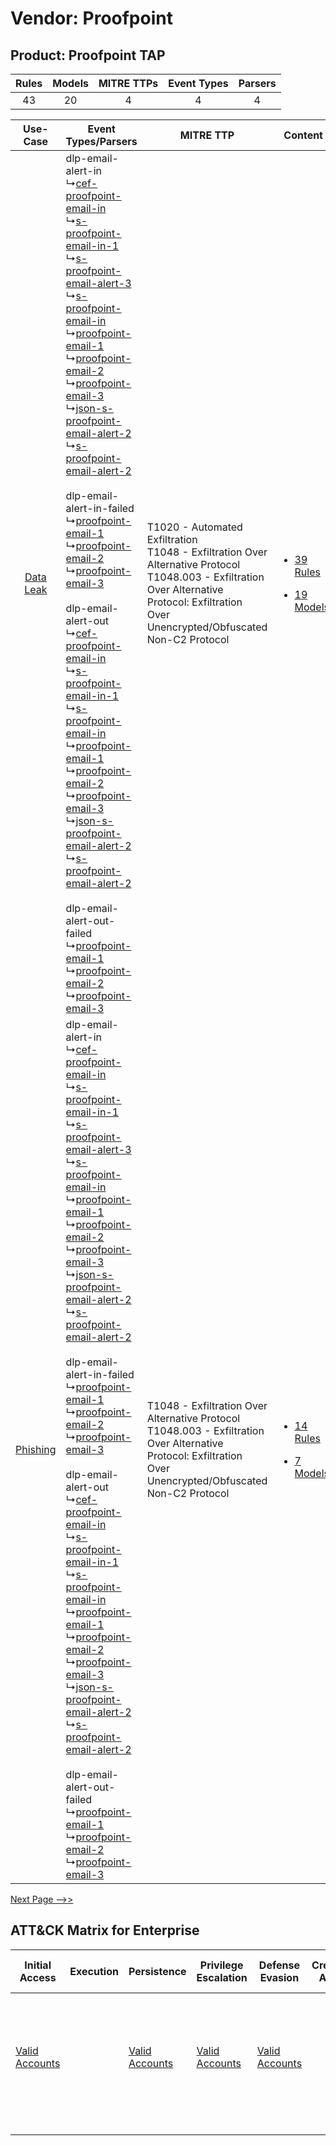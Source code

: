 Vendor: Proofpoint
==================
Product: Proofpoint TAP
-----------------------
| Rules | Models | MITRE TTPs | Event Types | Parsers |
|:-----:|:------:|:----------:|:-----------:|:-------:|
|  43   |   20   |     4      |      4      |    4    |

|    Use-Case    | Event Types/Parsers    | MITRE TTP    | Content    |
|:----:| ---- | ---- | ---- |
| [Data Leak](../../../UseCases/uc_data_leak.md) |  dlp-email-alert-in<br> ↳[cef-proofpoint-email-in](Ps/pC_cefproofpointemailin.md)<br> ↳[s-proofpoint-email-in-1](Ps/pC_sproofpointemailin1.md)<br> ↳[s-proofpoint-email-alert-3](Ps/pC_sproofpointemailalert3.md)<br> ↳[s-proofpoint-email-in](Ps/pC_sproofpointemailin.md)<br> ↳[proofpoint-email-1](Ps/pC_proofpointemail1.md)<br> ↳[proofpoint-email-2](Ps/pC_proofpointemail2.md)<br> ↳[proofpoint-email-3](Ps/pC_proofpointemail3.md)<br> ↳[json-s-proofpoint-email-alert-2](Ps/pC_jsonsproofpointemailalert2.md)<br> ↳[s-proofpoint-email-alert-2](Ps/pC_sproofpointemailalert2.md)<br><br> dlp-email-alert-in-failed<br> ↳[proofpoint-email-1](Ps/pC_proofpointemail1.md)<br> ↳[proofpoint-email-2](Ps/pC_proofpointemail2.md)<br> ↳[proofpoint-email-3](Ps/pC_proofpointemail3.md)<br><br> dlp-email-alert-out<br> ↳[cef-proofpoint-email-in](Ps/pC_cefproofpointemailin.md)<br> ↳[s-proofpoint-email-in-1](Ps/pC_sproofpointemailin1.md)<br> ↳[s-proofpoint-email-in](Ps/pC_sproofpointemailin.md)<br> ↳[proofpoint-email-1](Ps/pC_proofpointemail1.md)<br> ↳[proofpoint-email-2](Ps/pC_proofpointemail2.md)<br> ↳[proofpoint-email-3](Ps/pC_proofpointemail3.md)<br> ↳[json-s-proofpoint-email-alert-2](Ps/pC_jsonsproofpointemailalert2.md)<br> ↳[s-proofpoint-email-alert-2](Ps/pC_sproofpointemailalert2.md)<br><br> dlp-email-alert-out-failed<br> ↳[proofpoint-email-1](Ps/pC_proofpointemail1.md)<br> ↳[proofpoint-email-2](Ps/pC_proofpointemail2.md)<br> ↳[proofpoint-email-3](Ps/pC_proofpointemail3.md)<br> | T1020 - Automated Exfiltration<br>T1048 - Exfiltration Over Alternative Protocol<br>T1048.003 - Exfiltration Over Alternative Protocol: Exfiltration Over Unencrypted/Obfuscated Non-C2 Protocol<br> | [<ul><li>39 Rules</li></ul><ul><li>19 Models</li></ul>](RM/r_m_proofpoint_proofpoint_tap_Data_Leak.md) |
|  [Phishing](../../../UseCases/uc_phishing.md)  |  dlp-email-alert-in<br> ↳[cef-proofpoint-email-in](Ps/pC_cefproofpointemailin.md)<br> ↳[s-proofpoint-email-in-1](Ps/pC_sproofpointemailin1.md)<br> ↳[s-proofpoint-email-alert-3](Ps/pC_sproofpointemailalert3.md)<br> ↳[s-proofpoint-email-in](Ps/pC_sproofpointemailin.md)<br> ↳[proofpoint-email-1](Ps/pC_proofpointemail1.md)<br> ↳[proofpoint-email-2](Ps/pC_proofpointemail2.md)<br> ↳[proofpoint-email-3](Ps/pC_proofpointemail3.md)<br> ↳[json-s-proofpoint-email-alert-2](Ps/pC_jsonsproofpointemailalert2.md)<br> ↳[s-proofpoint-email-alert-2](Ps/pC_sproofpointemailalert2.md)<br><br> dlp-email-alert-in-failed<br> ↳[proofpoint-email-1](Ps/pC_proofpointemail1.md)<br> ↳[proofpoint-email-2](Ps/pC_proofpointemail2.md)<br> ↳[proofpoint-email-3](Ps/pC_proofpointemail3.md)<br><br> dlp-email-alert-out<br> ↳[cef-proofpoint-email-in](Ps/pC_cefproofpointemailin.md)<br> ↳[s-proofpoint-email-in-1](Ps/pC_sproofpointemailin1.md)<br> ↳[s-proofpoint-email-in](Ps/pC_sproofpointemailin.md)<br> ↳[proofpoint-email-1](Ps/pC_proofpointemail1.md)<br> ↳[proofpoint-email-2](Ps/pC_proofpointemail2.md)<br> ↳[proofpoint-email-3](Ps/pC_proofpointemail3.md)<br> ↳[json-s-proofpoint-email-alert-2](Ps/pC_jsonsproofpointemailalert2.md)<br> ↳[s-proofpoint-email-alert-2](Ps/pC_sproofpointemailalert2.md)<br><br> dlp-email-alert-out-failed<br> ↳[proofpoint-email-1](Ps/pC_proofpointemail1.md)<br> ↳[proofpoint-email-2](Ps/pC_proofpointemail2.md)<br> ↳[proofpoint-email-3](Ps/pC_proofpointemail3.md)<br> | T1048 - Exfiltration Over Alternative Protocol<br>T1048.003 - Exfiltration Over Alternative Protocol: Exfiltration Over Unencrypted/Obfuscated Non-C2 Protocol<br>    | [<ul><li>14 Rules</li></ul><ul><li>7 Models</li></ul>](RM/r_m_proofpoint_proofpoint_tap_Phishing.md)   |
[Next Page -->>](2_ds_proofpoint_proofpoint_tap.md)

ATT&CK Matrix for Enterprise
----------------------------
| Initial Access                                                      | Execution | Persistence                                                         | Privilege Escalation                                                | Defense Evasion                                                     | Credential Access | Discovery | Lateral Movement | Collection | Command and Control | Exfiltration                                                                                                                                                                                                                                                                                                                    | Impact |
| ------------------------------------------------------------------- | --------- | ------------------------------------------------------------------- | ------------------------------------------------------------------- | ------------------------------------------------------------------- | ----------------- | --------- | ---------------- | ---------- | ------------------- | ------------------------------------------------------------------------------------------------------------------------------------------------------------------------------------------------------------------------------------------------------------------------------------------------------------------------------- | ------ |
| [Valid Accounts](https://attack.mitre.org/techniques/T1078)<br><br> |           | [Valid Accounts](https://attack.mitre.org/techniques/T1078)<br><br> | [Valid Accounts](https://attack.mitre.org/techniques/T1078)<br><br> | [Valid Accounts](https://attack.mitre.org/techniques/T1078)<br><br> |                   |           |                  |            |                     | [Exfiltration Over Alternative Protocol](https://attack.mitre.org/techniques/T1048)<br><br>[Exfiltration Over Alternative Protocol: Exfiltration Over Unencrypted/Obfuscated Non-C2 Protocol](https://attack.mitre.org/techniques/T1048/003)<br><br>[Automated Exfiltration](https://attack.mitre.org/techniques/T1020)<br><br> |        |